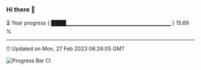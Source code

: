 ### Hi there 👋

⏳ Year progress { ████▁▁▁▁▁▁▁▁▁▁▁▁▁▁▁▁▁▁▁▁▁▁▁▁▁▁ } 15.69 %

---

⏰ Updated on Mon, 27 Feb 2023 06:26:05 GMT

![Progress Bar CI](https://github.com/ZhaoGui/ZhaoGui/workflows/Progress%20Bar%20CI/badge.svg)

